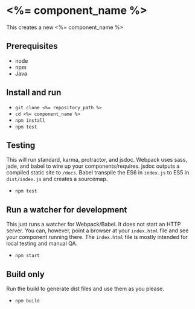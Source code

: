 # <%= component_name %>

This creates a new <%= component_name %>

## Prerequisites

* node
* npm
* Java

## Install and run

* `git clone <%= repository_path %>`
* `cd <%= component_name %>`
* `npm install`
* `npm test`

## Testing

This will run standard, karma, protractor, and jsdoc. Webpack uses sass, jade, and babel to wire up your components/requires. jsdoc outputs a compiled static site to `/docs`. Babel transpile the ES6 in `index.js` to ES5 in `dist/index.js` and creates a sourcemap.

* `npm test`

## Run a watcher for development

This just runs a watcher for Webpack/Babel. It does not start an HTTP server. You can, however, point a browser at your `index.html` file and see your component running there. The `index.html` file is mostly intended for local testing and manual QA.

* `npm start`

## Build only

Run the build to generate dist files and use them as you please.

* `npm build`
